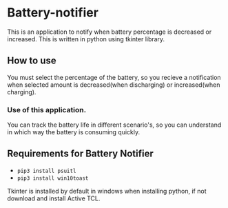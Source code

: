 # Battery-notifier
This is an application to notify when battery percentage is decreased or increased.
This is written in python using tkinter library.
## How to use 
You must select the percentage of the battery, so you recieve a notification when selected amount is decreased(when discharging) or increased(when charging).
### Use of this application.
You can track the battery life in different scenario's, so you can understand in which way the battery is consuming quickly.
## Requirements for Battery Notifier
* `pip3 install psuitl`
* ```pip3 install win10toast```

Tkinter is installed by default in windows when installing python, if not download and install Active TCL.
